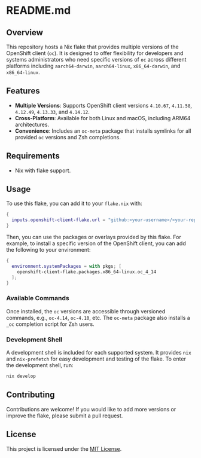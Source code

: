 # README.md

## Overview

This repository hosts a Nix flake that provides multiple versions of
the OpenShift client (`oc`). It is designed to offer flexibility for
developers and systems administrators who need specific versions of
`oc` across different platforms including `aarch64-darwin`,
`aarch64-linux`, `x86_64-darwin`, and `x86_64-linux`.

## Features

- **Multiple Versions**: Supports OpenShift client versions `4.10.67`,
  `4.11.58`, `4.12.49`, `4.13.33`, and `4.14.12`.
- **Cross-Platform**: Available for both Linux and macOS, including
  ARM64 architectures.
- **Convenience**: Includes an `oc-meta` package that installs
  symlinks for all provided `oc` versions and Zsh completions.

## Requirements

- Nix with flake support.

## Usage

To use this flake, you can add it to your `flake.nix` with:

```nix
{
  inputs.openshift-client-flake.url = "github:<your-username>/<your-repo>";
}
```

Then, you can use the packages or overlays provided by this flake. For
example, to install a specific version of the OpenShift client, you
can add the following to your environment:

```nix
{
  environment.systemPackages = with pkgs; [
    openshift-client-flake.packages.x86_64-linux.oc_4_14
  ];
}
```

### Available Commands

Once installed, the `oc` versions are accessible through versioned
commands, e.g., `oc-4.14`, `oc-4.10`, etc. The `oc-meta` package also
installs a `_oc` completion script for Zsh users.

### Development Shell

A development shell is included for each supported system. It provides
`nix` and `nix-prefetch` for easy development and testing of the
flake. To enter the development shell, run:

```bash
nix develop
```

## Contributing

Contributions are welcome! If you would like to add more versions or
improve the flake, please submit a pull request.

## License

This project is licensed under the [MIT License](LICENSE).
